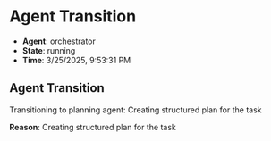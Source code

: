 # Agent Transition

- **Agent**: orchestrator
- **State**: running
- **Time**: 3/25/2025, 9:53:31 PM

## Agent Transition

Transitioning to planning agent: Creating structured plan for the task

**Reason**: Creating structured plan for the task

